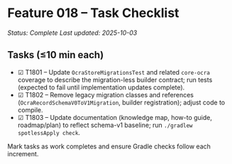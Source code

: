# Feature 018 – Task Checklist

_Status: Complete_
_Last updated: 2025-10-03_

## Tasks (≤10 min each)
- ☑ T1801 – Update `OcraStoreMigrationsTest` and related `core-ocra` coverage to describe the migration-less builder contract; run tests (expected to fail until implementation updates complete).
- ☑ T1802 – Remove legacy migration classes and references (`OcraRecordSchemaV0ToV1Migration`, builder registration); adjust code to compile.
- ☑ T1803 – Update documentation (knowledge map, how-to guide, roadmap/plan) to reflect schema-v1 baseline; run `./gradlew spotlessApply check`.

Mark tasks as work completes and ensure Gradle checks follow each increment.
